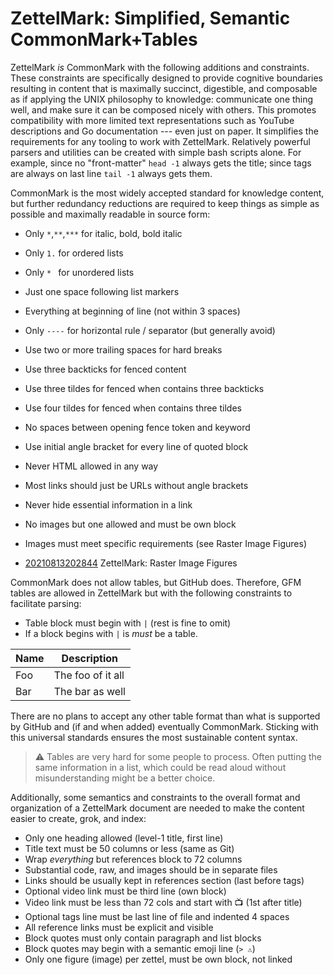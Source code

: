# ZettelMark: Simplified, Semantic CommonMark+Tables

ZettelMark *is* CommonMark with the following additions and constraints.
These constraints are specifically designed to provide cognitive
boundaries resulting in content that is maximally succinct, digestible,
and composable as if applying the UNIX philosophy to knowledge:
communicate one thing well, and make sure it can be composed nicely with
others. This promotes compatibility with more limited text
representations such as YouTube descriptions and Go documentation ---
even just on paper. It simplifies the requirements for any
tooling to work with ZettelMark. Relatively powerful parsers and
utilities can be created with simple bash scripts alone. For example,
since no "front-matter" `head -1` always gets the title; since tags are
always on last line `tail -1` always gets them.

CommonMark is the most widely accepted standard for knowledge content,
but further redundancy reductions are required to keep things as simple
as possible and maximally readable in source form:

* Only `*`,`**`,`***` for italic, bold, bold italic
* Only `1.` for ordered lists
* Only `* ` for unordered lists
* Just one space following list markers
* Everything at beginning of line (not within 3 spaces)
* Only `----` for horizontal rule / separator (but generally avoid)
* Use two or more trailing spaces for hard breaks
* Use three backticks for fenced content
* Use three tildes for fenced when contains three backticks
* Use four tildes for fenced when contains three tildes
* No spaces between opening fence token and keyword
* Use initial angle bracket for every line of quoted block
* Never HTML allowed in any way
* Most links should just be URLs without angle brackets
* Never hide essential information in a link
* No images but one allowed and must be own block
* Images must meet specific requirements (see Raster Image Figures)

* [20210813202844](/20210813202844/) ZettelMark: Raster Image Figures

CommonMark does not allow tables, but GitHub does. Therefore, GFM tables
are allowed in ZettelMark but with the following constraints to
facilitate parsing:

* Table block must begin with `|` (rest is fine to omit)
* If a block begins with `|` is *must* be a table.

|Name|Description|
-|-
Foo|The foo of it all
Bar|The bar as well

There are no plans to accept any other table format than what is
supported by GitHub and (if and when added) eventually CommonMark.
Sticking with this universal standards ensures the most sustainable
content syntax.

> ⚠️
> Tables are very hard for some people to process. Often putting the
> same information in a list, which could be read aloud without
> misunderstanding might be a better choice.

Additionally, some semantics and constraints to the overall format and
organization of a ZettelMark document are needed to make the content
easier to create, grok, and index:

* Only one heading allowed (level-1 title, first line)
* Title text must be 50 columns or less (same as Git)
* Wrap *everything* but references block to 72 columns
* Substantial code, raw, and images should be in separate files
* Links should be usually kept in references section (last before tags)
* Optional video link must be third line (own block)
* Video link must be less than 72 cols and start with 📺 (1st after title)
* Optional tags line must be last line of file and indented 4 spaces
* All reference links must be explicit and visible
* Block quotes must only contain paragraph and list blocks
* Block quotes may begin with a semantic emoji line (`> ⚠️`)
* Only one figure (image) per zettel, must be own block, not linked

